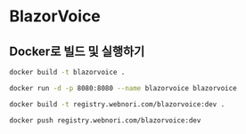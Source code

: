 ﻿# BlazorVoice

## Docker로 빌드 및 실행하기

```bash
docker build -t blazorvoice .
```

```bash
docker run -d -p 8080:8080 --name blazorvoice blazorvoice
```


```bash
docker build -t registry.webnori.com/blazorvoice:dev .
```

```bash
docker push registry.webnori.com/blazorvoice:dev
```

